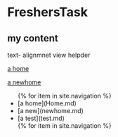 # FreshersTask

## my content

text- alignmnet
view helpder

[a home](Home.md)

[a newhome](newHome.md)

<nav>
  <ul>
   {% for item in site.navigation %}
      <li>
       [a home](Home.md)
         </li>
         <li>
       [a new](newhome.md)</li>
       <li>
       [a test](test.md)
      </li>
   {% for item in site.navigation %}
  </ul>
</nav>
